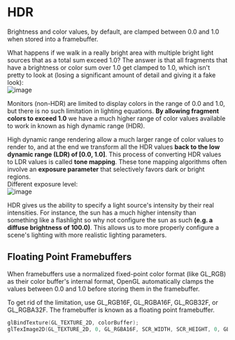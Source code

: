 # HDR
Brightness and color values, by default, are clamped between 0.0 and 1.0 when stored into a framebuffer. 

What happens if we walk in a really bright area with multiple bright light sources that as a total sum exceed 1.0? 
The answer is that all fragments that have a brightness or color sum over 1.0 get clamped to 1.0, which isn't pretty to look at
(losing a significant amount of detail and giving it a fake look):  
![image](https://user-images.githubusercontent.com/98029669/214453670-912cb01b-5ed3-48a2-97eb-5a01ee605548.png)

Monitors (non-HDR) are limited to display colors in the range of 0.0 and 1.0, but there is no such limitation in lighting equations. 
__By allowing fragment colors to exceed 1.0__ we have a much higher range of color values available to work in known as high dynamic range (HDR). 

High dynamic range rendering allow a much larger range of color values to render to, and at the end we transform all the HDR values __back to the low dynamic range (LDR) of [0.0, 1.0]__. 
This process of converting HDR values to LDR values is called __tone mapping__.
These tone mapping algorithms often involve an __exposure parameter__ that selectively favors dark or bright regions.  
Different exposure level:  
![image](https://user-images.githubusercontent.com/98029669/214454090-2cebf223-4928-44a4-9547-37176e508e12.png)

HDR gives us the ability to specify a light source's intensity by their real intensities. 
For instance, the sun has a much higher intensity than something like a flashlight so why not configure the sun as such __(e.g. a diffuse brightness of 100.0)__. 
This allows us to more properly configure a scene's lighting with more realistic lighting parameters.
 
## Floating Point Framebuffers
When framebuffers use a normalized fixed-point color format (like GL_RGB) as their color buffer's internal format, OpenGL automatically clamps the values between 0.0 and 1.0 before storing them in the framebuffer. 
 
To get rid of the limitation, use GL_RGB16F, GL_RGBA16F, GL_RGB32F, or GL_RGBA32F. The framebuffer is known as a floating point framebuffer.
```C++
glBindTexture(GL_TEXTURE_2D, colorBuffer);
glTexImage2D(GL_TEXTURE_2D, 0, GL_RGBA16F, SCR_WIDTH, SCR_HEIGHT, 0, GL_RGBA, GL_FLOAT, NULL);  
```
